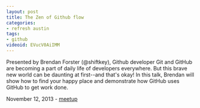 ```yaml
---
layout: post
title: The Zen of Github flow
categories:
- refresh austin
tags:
- github
videoid: EVucV0AiIMM
---
```

 
Presented by Brendan Forster (@shiftkey), Github developer 
Git and GitHub are becoming a part of daily life of developers everywhere. But this brave new world can be daunting at first--and that's okay! In this talk, Brendan will show how to find your happy place and demonstrate how GitHub uses GitHub to get work done.


November 12, 2013 - <a href="http://www.meetup.com/Austin-Web-Design/events/141136082/">meetup</a>